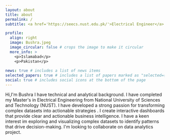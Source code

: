 ```yaml
---
layout: about
title: about
permalink: /
subtitle: <a href='https://seecs.nust.edu.pk/'>Electrical Engineer</a>. Pakistan.

profile:
  align: right
  image: Bushra.jpeg
  image_circular: false # crops the image to make it circular
  more_info: >
    <p>Islamabad</p>
    <p>Pakistan</p>
 
news: true # includes a list of news items
selected_papers: true # includes a list of papers marked as "selected={true}"
social: true # includes social icons at the bottom of the page
---
```

 
Hi,I'm Bushra I have technical and analytical background. I have completed my Master's in Electrical Engineering from National University of Sciences and Technology (NUST). I have developed a strong passion for transforming complex datasets into actionable strategies . I create interactive dashboards that provide clear and actionable business intelligence. I have a keen interest im exploring and visualizing  complex datasets to identify patterns that drive decision-making. I'm looking to collaborate on data analytics project.
